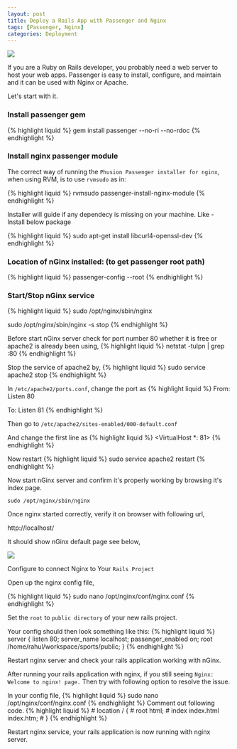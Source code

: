 ```yaml
---
layout: post
title: Deploy a Rails App with Passenger and Nginx
tags: [Passenger, Nginx]
categories: Deployment
---
```


<img src="{{ site.url }}/public/images/nginx-passenger-for-rails.jpg"/>

If you are a Ruby on Rails developer, you probably need a web server to host your web apps. Passenger is easy to install, configure, and maintain and it can be used with Nginx or Apache.


Let's start with it.

### Install passenger gem

{% highlight liquid %}
gem install passenger --no-ri --no-rdoc
{% endhighlight %}

### Install nginx passenger module

The correct way of running the `Phusion Passenger installer for nginx`, when using RVM, is to use `rvmsudo` as in:

{% highlight liquid %}
rvmsudo passenger-install-nginx-module
{% endhighlight %}

Installer will guide if any dependecy is missing on your machine.
Like - Install below package

{% highlight liquid %}
sudo apt-get install libcurl4-openssl-dev
{% endhighlight %}

### Location of nGinx installed: (to get passenger root path)

{% highlight liquid %}
passenger-config --root
{% endhighlight %}

### Start/Stop nGinx service

{% highlight liquid %}
sudo /opt/nginx/sbin/nginx

sudo /opt/nginx/sbin/nginx -s stop
{% endhighlight %}

Before start nGinx server check for port number 80 whether it is free or apache2 is already been using,
{% highlight liquid %}
netstat -tulpn | grep :80
{% endhighlight %}

Stop the service of apache2 by,
{% highlight liquid %}
sudo service apache2 stop
{% endhighlight %}

In `/etc/apache2/ports.conf`, change the port as
{% highlight liquid %}
From:
Listen 80

To:
Listen 81
{% endhighlight %}

Then go to `/etc/apache2/sites-enabled/000-default.conf`

And change the first line as
{% highlight liquid %}
<VirtualHost *: 81>
{% endhighlight %}

Now restart
{% highlight liquid %}
sudo service apache2 restart
{% endhighlight %}

Now start nGinx server and confirm it's properly working by browsing it's index page.

`sudo /opt/nginx/sbin/nginx`

Once nginx started correctly, verify it on browser with following url,

http://localhost/

It should show nGinx default page see below,

<img src="{{ site.url }}/public/images/nGinx-default-page.png"/>

Configure to connect Nginx to Your `Rails Project`

Open up the nginx config file,

{% highlight liquid %}
sudo nano /opt/nginx/conf/nginx.conf
{% endhighlight %}

Set the `root` to `public directory` of your new rails project.

Your config should then look something like this:
{% highlight liquid %}
server {
listen 80;
server_name localhost;
passenger_enabled on;
root /home/rahul/workspace/sports/public;
}
{% endhighlight %}

Restart nginx server and check your rails application working with nGinx.

After running your rails application with nginx, if you still seeing `Nginx: Welcome to nginx! page.` Then try with following option to resolve the issue.

In your config file,
{% highlight liquid %}
sudo nano /opt/nginx/conf/nginx.conf
{% endhighlight %}
Comment out following code.
{% highlight liquid %}
    # location / {
     #    root   html;
     #     index  index.html index.htm;
     # }
{% endhighlight %}

Restart nginx service, your rails application is now running with nginx server.
